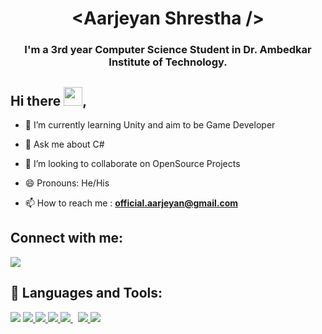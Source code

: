 
<h1 align="center">&lt;Aarjeyan Shrestha /&gt;</h1>
<h3 align="center">I'm a 3rd year Computer Science Student in Dr. Ambedkar Institute of Technology. </h3>


## Hi there <img src="https://raw.githubusercontent.com/MartinHeinz/MartinHeinz/master/wave.gif" width="30px">,

- 🌱 I’m currently learning Unity and aim to be Game Developer
  
- 💬 Ask me about C#
  
- 👯 I’m looking to collaborate on OpenSource Projects
  
- 😄 Pronouns: He/His

- 📫 How to reach me : **official.aarjeyan@gmail.com**

## Connect with me:
<p align="left">

<a href = "https://www.linkedin.com/in/aarjeyan-shrestha-5618981a7?lipi=urn%3Ali%3Apage%3Ad_flagship3_profile_view_base_contact_details%3BhvWnSD3BTLerMSDt1kHvqg%3D%3D"><img src="https://img.icons8.com/fluent/48/000000/linkedin.png"/></a>

</p>

## 🚀 Languages and Tools:

<p align="left"> 
    <a href="https://docs.microsoft.com/en-us/dotnet/csharp/" target="_blank"><img src="https://img.icons8.com/color/50/000000/c-sharp-logo-2.png"/></a>
    <a href="https://www.cplusplus.com/doc/tutorial/" target="_blank"> <img src="https://img.icons8.com/color/48/000000/c-plus-plus-logo.png"/> </a>
    <a href="https://www.w3.org/html/" target="_blank"> <img src="https://img.icons8.com/color/48/000000/html-5.png"/> </a>
    <a href="https://www.w3schools.com/css/" target="_blank"> <img src="https://img.icons8.com/color/48/000000/css3.png"/> </a>
    <a style="padding-right:8px;" href="https://www.tutorialspoint.com/sql/index.htm" target="_blank"> <img src="https://img.icons8.com/color/48/000000/sql.png"/> </a>
    <a href="https://www.python.org" target="_blank"> <img src="https://img.icons8.com/color/48/000000/python.png"/> </a> 
    <a href="https://www.java.com" target="_blank"> <img src="https://img.icons8.com/color/48/000000/java-coffee-cup-logo.png"/> </a>
</p>







